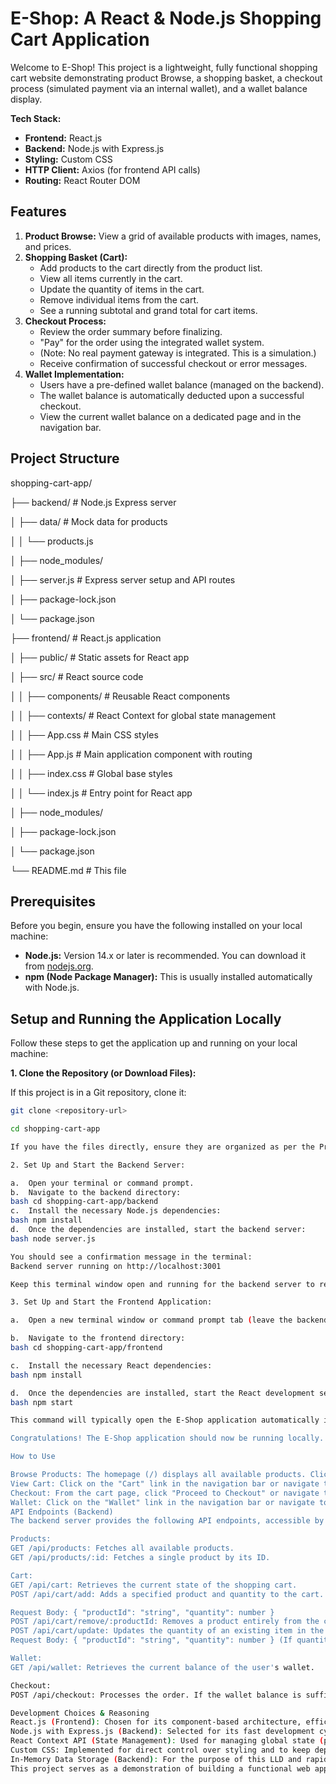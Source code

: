 # E-Shop: A React & Node.js Shopping Cart Application

Welcome to E-Shop! This project is a lightweight, fully functional shopping cart website demonstrating product Browse, a shopping basket, a checkout process (simulated payment via an internal wallet), and a wallet balance display.

**Tech Stack:**

* **Frontend:** React.js
* **Backend:** Node.js with Express.js
* **Styling:** Custom CSS
* **HTTP Client:** Axios (for frontend API calls)
* **Routing:** React Router DOM

## Features

1.  **Product Browse:** View a grid of available products with images, names, and prices.
2.  **Shopping Basket (Cart):**
    * Add products to the cart directly from the product list.
    * View all items currently in the cart.
    * Update the quantity of items in the cart.
    * Remove individual items from the cart.
    * See a running subtotal and grand total for cart items.
3.  **Checkout Process:**
    * Review the order summary before finalizing.
    * "Pay" for the order using the integrated wallet system.
    * (Note: No real payment gateway is integrated. This is a simulation.)
    * Receive confirmation of successful checkout or error messages.
4.  **Wallet Implementation:**
    * Users have a pre-defined wallet balance (managed on the backend).
    * The wallet balance is automatically deducted upon a successful checkout.
    * View the current wallet balance on a dedicated page and in the navigation bar.

## Project Structure

shopping-cart-app/

├── backend/                # Node.js Express server

│   ├── data/               # Mock data for products

│   │   └── products.js

│   ├── node_modules/

│   ├── server.js           # Express server setup and API routes

│   ├── package-lock.json

│   └── package.json

├── frontend/               # React.js application

│   ├── public/             # Static assets for React app

│   ├── src/                # React source code

│   │   ├── components/     # Reusable React components

│   │   ├── contexts/       # React Context for global state management

│   │   ├── App.css         # Main CSS styles

│   │   ├── App.js          # Main application component with routing

│   │   ├── index.css       # Global base styles

│   │   └── index.js        # Entry point for React app

│   ├── node_modules/

│   ├── package-lock.json

│   └── package.json

└── README.md               # This file


## Prerequisites

Before you begin, ensure you have the following installed on your local machine:

* **Node.js:** Version 14.x or later is recommended. You can download it from [nodejs.org](https://nodejs.org/).
* **npm (Node Package Manager):** This is usually installed automatically with Node.js.

## Setup and Running the Application Locally

Follow these steps to get the application up and running on your local machine:

**1. Clone the Repository (or Download Files):**

If this project is in a Git repository, clone it:
```bash
git clone <repository-url>

cd shopping-cart-app

If you have the files directly, ensure they are organized as per the Project Structure outlined above in a root folder named shopping-cart-app.

2. Set Up and Start the Backend Server:

a.  Open your terminal or command prompt.
b.  Navigate to the backend directory:
bash cd shopping-cart-app/backend
c.  Install the necessary Node.js dependencies:
bash npm install
d.  Once the dependencies are installed, start the backend server:
bash node server.js

You should see a confirmation message in the terminal:
Backend server running on http://localhost:3001

Keep this terminal window open and running for the backend server to remain active.

3. Set Up and Start the Frontend Application:

a.  Open a new terminal window or command prompt tab (leave the backend server running in its own terminal).

b.  Navigate to the frontend directory:
bash cd shopping-cart-app/frontend

c.  Install the necessary React dependencies:
bash npm install

d.  Once the dependencies are installed, start the React development server:
bash npm start

This command will typically open the E-Shop application automatically in your default web browser at http://localhost:3000. If it doesn't open automatically, you can manually navigate to this URL in your browser.

Congratulations! The E-Shop application should now be running locally. You can browse products, add them to your cart, proceed to checkout, and see your wallet balance update.

How to Use

Browse Products: The homepage (/) displays all available products. Click "Add to Cart" to add an item.
View Cart: Click on the "Cart" link in the navigation bar or navigate to /cart. Here you can adjust quantities or remove items.
Checkout: From the cart page, click "Proceed to Checkout" or navigate to /checkout. Review your order and click "Place Order (Pay with Wallet)".
Wallet: Click on the "Wallet" link in the navigation bar or navigate to /wallet to see your current balance. The balance also updates in the navbar after a successful checkout.
API Endpoints (Backend)
The backend server provides the following API endpoints, accessible by default at http://localhost:3001/api:

Products:
GET /api/products: Fetches all available products.
GET /api/products/:id: Fetches a single product by its ID.

Cart:
GET /api/cart: Retrieves the current state of the shopping cart.
POST /api/cart/add: Adds a specified product and quantity to the cart.

Request Body: { "productId": "string", "quantity": number }
POST /api/cart/remove/:productId: Removes a product entirely from the cart.
POST /api/cart/update: Updates the quantity of an existing item in the cart.
Request Body: { "productId": "string", "quantity": number } (If quantity is 0 or less, the item is removed).

Wallet:
GET /api/wallet: Retrieves the current balance of the user's wallet.

Checkout:
POST /api/checkout: Processes the order. If the wallet balance is sufficient, it deducts the total order amount from the wallet and clears the cart.

Development Choices & Reasoning
React.js (Frontend): Chosen for its component-based architecture, efficient rendering with the Virtual DOM, and a vast ecosystem, facilitating rapid UI development.
Node.js with Express.js (Backend): Selected for its fast development cycle (JavaScript full-stack), non-blocking I/O for handling concurrent requests efficiently, and the extensive NPM library.
React Context API (State Management): Used for managing global state (products, cart, wallet) in a simple and integrated way for an application of this scale. For larger applications, Redux or Zustand might be considered.
Custom CSS: Implemented for direct control over styling and to keep dependencies minimal for this exercise, ensuring a clean and modern look.
In-Memory Data Storage (Backend): For the purpose of this LLD and rapid prototyping, product data, cart, and wallet are stored in memory on the backend. In a production environment, this would be replaced with a persistent database (e.g., PostgreSQL, MongoDB).
This project serves as a demonstration of building a functional web application using modern JavaScript tools and frameworks, with a focus on core e-commerce functionalities.
